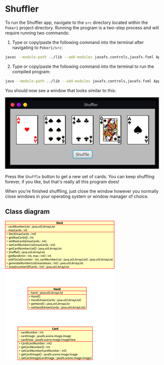 # Shuffler

To run the Shuffler app, navigate to the `src` directory located within the `Poker1` project directory. Running the program is a two-step process and will require running two commands:


1. Type or copy/paste the following command into the terminal after navigating to `Poker1/src`:

```bash
javac --module-path ../lib --add-modules javafx.controls,javafx.fxml App.java
```

2. Type or copy/paste the following command into the terminal to run the compiled program:

```bash
java --module-path ../lib --add-modules javafx.controls,javafx.fxml App
```

You should now see a window that looks similar to this:

![Shuffler Screenshot](./ShufflerScreenshot.png)

Press the `Shuffle` button to get a new set of cards. You can keep shuffling forever, if you like, but that's really all this program does!

When you're finished shuffling, just close the window however you normally close windows in your operating system or window manager of choice.


## Class diagram

![Shuffler Class Diagram](./Poker1_UML.png)
